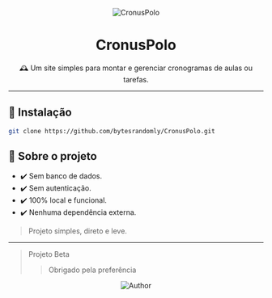 <p align="center">
  <img src="https://img.shields.io/static/v1?label=Project&message=CronusPolo&color=1f1f1f&style=for-the-badge&logo=Github" alt="CronusPolo">
</p>

<h1 align="center">CronusPolo</h1>

<p align="center">
  🕰️ Um site simples para montar e gerenciar cronogramas de aulas ou tarefas.
</p>

---

## 🚀 Instalação

```bash
git clone https://github.com/bytesrandomly/CronusPolo.git
```

## 🧠 Sobre o projeto

* ✔️ Sem banco de dados.
* ✔️ Sem autenticação.
* ✔️ 100% local e funcional.
* ✔️ Nenhuma dependência externa.

> Projeto simples, direto e leve.

---

> Projeto Beta
> > Obrigado pela preferência

<p align="center">
  <img src="https://img.shields.io/static/v1?label=By&message=bytesrandomly&color=1f1f1f&style=for-the-badge&logo=Github" alt="Author">
</p>
